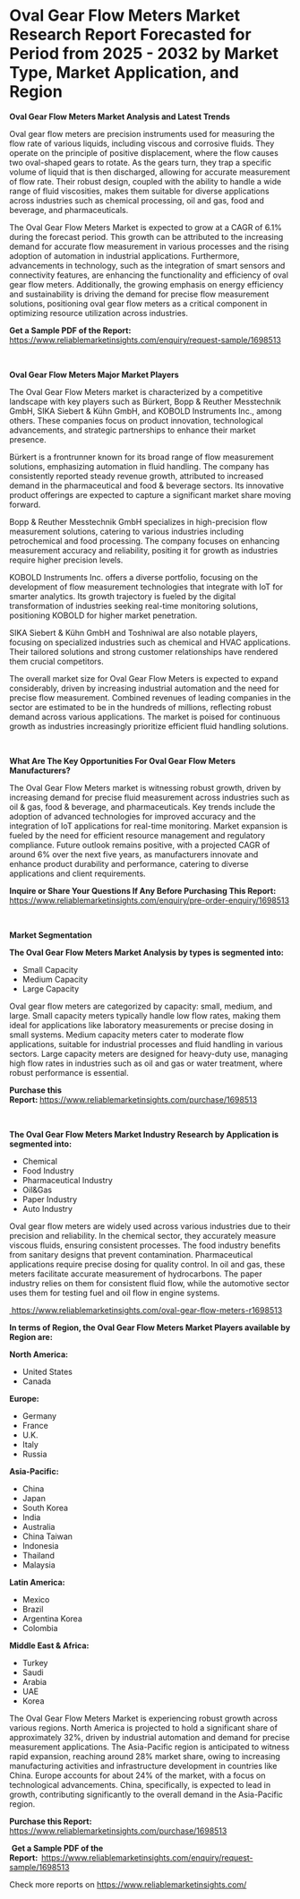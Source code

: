 <p><h1>Oval Gear Flow Meters Market Research Report Forecasted for Period from 2025 -  2032 by Market Type, Market Application, and Region</h1></p><p><strong>Oval Gear Flow Meters Market Analysis and Latest Trends</strong></p>
<p><p>Oval gear flow meters are precision instruments used for measuring the flow rate of various liquids, including viscous and corrosive fluids. They operate on the principle of positive displacement, where the flow causes two oval-shaped gears to rotate. As the gears turn, they trap a specific volume of liquid that is then discharged, allowing for accurate measurement of flow rate. Their robust design, coupled with the ability to handle a wide range of fluid viscosities, makes them suitable for diverse applications across industries such as chemical processing, oil and gas, food and beverage, and pharmaceuticals.</p><p>The Oval Gear Flow Meters Market is expected to grow at a CAGR of 6.1% during the forecast period. This growth can be attributed to the increasing demand for accurate flow measurement in various processes and the rising adoption of automation in industrial applications. Furthermore, advancements in technology, such as the integration of smart sensors and connectivity features, are enhancing the functionality and efficiency of oval gear flow meters. Additionally, the growing emphasis on energy efficiency and sustainability is driving the demand for precise flow measurement solutions, positioning oval gear flow meters as a critical component in optimizing resource utilization across industries.</p></p>
<p><strong>Get a Sample PDF of the Report:&nbsp;</strong> <a href="https://www.reliablemarketinsights.com/enquiry/request-sample/1698513?utm_campaign=1887&utm_medium=2&utm_source=Github&utm_content=ia&utm_term=09012025&utm_id=oval-gear-flow-meters">https://www.reliablemarketinsights.com/enquiry/request-sample/1698513</a></p>
<p>&nbsp;</p>
<p><strong>Oval Gear Flow Meters Major Market Players</strong></p>
<p><p>The Oval Gear Flow Meters market is characterized by a competitive landscape with key players such as Bürkert, Bopp & Reuther Messtechnik GmbH, SIKA Siebert & Kühn GmbH, and KOBOLD Instruments Inc., among others. These companies focus on product innovation, technological advancements, and strategic partnerships to enhance their market presence.</p><p>Bürkert is a frontrunner known for its broad range of flow measurement solutions, emphasizing automation in fluid handling. The company has consistently reported steady revenue growth, attributed to increased demand in the pharmaceutical and food & beverage sectors. Its innovative product offerings are expected to capture a significant market share moving forward.</p><p>Bopp & Reuther Messtechnik GmbH specializes in high-precision flow measurement solutions, catering to various industries including petrochemical and food processing. The company focuses on enhancing measurement accuracy and reliability, positing it for growth as industries require higher precision levels.</p><p>KOBOLD Instruments Inc. offers a diverse portfolio, focusing on the development of flow measurement technologies that integrate with IoT for smarter analytics. Its growth trajectory is fueled by the digital transformation of industries seeking real-time monitoring solutions, positioning KOBOLD for higher market penetration.</p><p>SIKA Siebert & Kühn GmbH and Toshniwal are also notable players, focusing on specialized industries such as chemical and HVAC applications. Their tailored solutions and strong customer relationships have rendered them crucial competitors.</p><p>The overall market size for Oval Gear Flow Meters is expected to expand considerably, driven by increasing industrial automation and the need for precise flow measurement. Combined revenues of leading companies in the sector are estimated to be in the hundreds of millions, reflecting robust demand across various applications. The market is poised for continuous growth as industries increasingly prioritize efficient fluid handling solutions.</p></p>
<p>&nbsp;</p>
<p><strong>What Are The Key Opportunities For Oval Gear Flow Meters Manufacturers?</strong></p>
<p><p>The Oval Gear Flow Meters market is witnessing robust growth, driven by increasing demand for precise fluid measurement across industries such as oil & gas, food & beverage, and pharmaceuticals. Key trends include the adoption of advanced technologies for improved accuracy and the integration of IoT applications for real-time monitoring. Market expansion is fueled by the need for efficient resource management and regulatory compliance. Future outlook remains positive, with a projected CAGR of around 6% over the next five years, as manufacturers innovate and enhance product durability and performance, catering to diverse applications and client requirements.</p></p>
<p><strong>Inquire or Share Your Questions If Any Before Purchasing This Report:</strong> <a href="https://www.reliablemarketinsights.com/enquiry/pre-order-enquiry/1698513?utm_campaign=1887&utm_medium=2&utm_source=Github&utm_content=ia&utm_term=09012025&utm_id=oval-gear-flow-meters">https://www.reliablemarketinsights.com/enquiry/pre-order-enquiry/1698513</a></p>
<p>&nbsp;</p>
<p><strong>Market Segmentation</strong></p>
<p><strong>The Oval Gear Flow Meters Market Analysis by types is segmented into:</strong></p>
<p><ul><li>Small Capacity</li><li>Medium Capacity</li><li>Large Capacity</li></ul></p>
<p><p>Oval gear flow meters are categorized by capacity: small, medium, and large. Small capacity meters typically handle low flow rates, making them ideal for applications like laboratory measurements or precise dosing in small systems. Medium capacity meters cater to moderate flow applications, suitable for industrial processes and fluid handling in various sectors. Large capacity meters are designed for heavy-duty use, managing high flow rates in industries such as oil and gas or water treatment, where robust performance is essential.</p></p>
<p><strong>Purchase this Report:&nbsp;</strong><a href="https://www.reliablemarketinsights.com/purchase/1698513?utm_campaign=1887&utm_medium=2&utm_source=Github&utm_content=ia&utm_term=09012025&utm_id=oval-gear-flow-meters">https://www.reliablemarketinsights.com/purchase/1698513</a></p>
<p>&nbsp;</p>
<p><strong>The Oval Gear Flow Meters Market Industry Research by Application is segmented into:</strong></p>
<p><ul><li>Chemical</li><li>Food Industry</li><li>Pharmaceutical Industry</li><li>Oil&Gas</li><li>Paper Industry</li><li>Auto Industry</li></ul></p>
<p><p>Oval gear flow meters are widely used across various industries due to their precision and reliability. In the chemical sector, they accurately measure viscous fluids, ensuring consistent processes. The food industry benefits from sanitary designs that prevent contamination. Pharmaceutical applications require precise dosing for quality control. In oil and gas, these meters facilitate accurate measurement of hydrocarbons. The paper industry relies on them for consistent fluid flow, while the automotive sector uses them for testing fuel and oil flow in engine systems.</p></p>
<p><a href="https://www.reliablemarketinsights.com/oval-gear-flow-meters-r1698513?utm_campaign=1887&utm_medium=2&utm_source=Github&utm_content=ia&utm_term=09012025&utm_id=oval-gear-flow-meters">&nbsp;https://www.reliablemarketinsights.com/oval-gear-flow-meters-r1698513</a></p>
<p><strong>In terms of Region, the Oval Gear Flow Meters Market Players available by Region are:</strong></p>
<p>
    <p> <strong> North America: </strong>
        <ul>
            <li>United States</li>
            <li>Canada</li>
        </ul>
        </p> 
    <p> <strong> Europe: </strong>
        <ul>
            <li>Germany</li>
            <li>France</li>
            <li>U.K.</li>
            <li>Italy</li>
            <li>Russia</li>
        </ul>
        </p> 
    <p> <strong> Asia-Pacific: </strong>
        <ul>
            <li>China</li>
            <li>Japan</li>
            <li>South Korea</li>
            <li>India</li>
            <li>Australia</li>
            <li>China Taiwan</li>
            <li>Indonesia</li>
            <li>Thailand</li>
            <li>Malaysia</li>
        </ul>
        </p> 
    <p> <strong> Latin America: </strong>
        <ul>
            <li>Mexico</li>
            <li>Brazil</li>
            <li>Argentina Korea</li>
            <li>Colombia</li>
        </ul>
        </p> 
    <p> <strong> Middle East & Africa: </strong>
        <ul>
            <li>Turkey</li>
            <li>Saudi</li>
            <li>Arabia</li>
            <li>UAE</li>
            <li>Korea</li>
        </ul>
    </p>
    </p>
<p><p>The Oval Gear Flow Meters Market is experiencing robust growth across various regions. North America is projected to hold a significant share of approximately 32%, driven by industrial automation and demand for precise measurement applications. The Asia-Pacific region is anticipated to witness rapid expansion, reaching around 28% market share, owing to increasing manufacturing activities and infrastructure development in countries like China. Europe accounts for about 24% of the market, with a focus on technological advancements. China, specifically, is expected to lead in growth, contributing significantly to the overall demand in the Asia-Pacific region.</p></p>
<p><strong>Purchase this Report: </strong><a href="https://www.reliablemarketinsights.com/purchase/1698513?utm_campaign=1887&utm_medium=2&utm_source=Github&utm_content=ia&utm_term=09012025&utm_id=oval-gear-flow-meters">https://www.reliablemarketinsights.com/purchase/1698513</a></p>
<p>&nbsp;<strong>Get a Sample PDF of the Report:&nbsp;&nbsp;</strong><a href="https://www.reliablemarketinsights.com/enquiry/request-sample/1698513?utm_campaign=1887&utm_medium=2&utm_source=Github&utm_content=ia&utm_term=09012025&utm_id=oval-gear-flow-meters">https://www.reliablemarketinsights.com/enquiry/request-sample/1698513</a></p>
<p><strong></strong></p>
<p>Check more reports on <a href="https://www.reliablemarketinsights.com/?utm_campaign=1887&utm_medium=2&utm_source=Github&utm_content=ia&utm_term=09012025&utm_id=oval-gear-flow-meters">https://www.reliablemarketinsights.com/</a></p>